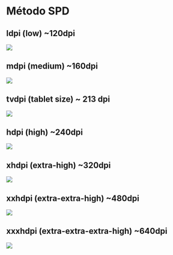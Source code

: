 # Método SPD

## ldpi (low) ~120dpi

![](../desenhos/metodos-melhoramento/png/metodo-spd/metodo-spd-ldpi.png)

## mdpi (medium) ~160dpi

![](../desenhos/metodos-melhoramento/png/metodo-spd/metodo-spd-mdpi.png)


## tvdpi (tablet size) ~ 213 dpi

![](../desenhos/metodos-melhoramento/png/metodo-spd/metodo-spd-tvdpi.png)

## hdpi (high) ~240dpi

![](../desenhos/metodos-melhoramento/png/metodo-spd/metodo-spd-hdpi.png)

## xhdpi (extra-high) ~320dpi

![](../desenhos/metodos-melhoramento/png/metodo-spd/metodo-spd-xhdpi.png)

## xxhdpi (extra-extra-high) ~480dpi

![](../desenhos/metodos-melhoramento/png/metodo-spd/metodo-spd-xxhdpi.png)

## xxxhdpi (extra-extra-extra-high) ~640dpi

![](../desenhos/metodos-melhoramento/png/metodo-spd/metodo-spd-xxxhdpi.png)
